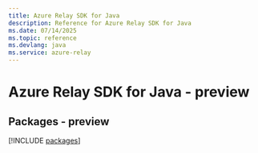 ```yaml
---
title: Azure Relay SDK for Java
description: Reference for Azure Relay SDK for Java
ms.date: 07/14/2025
ms.topic: reference
ms.devlang: java
ms.service: azure-relay
---
```

# Azure Relay SDK for Java - preview
## Packages - preview
[!INCLUDE [packages](relay-index.md)]